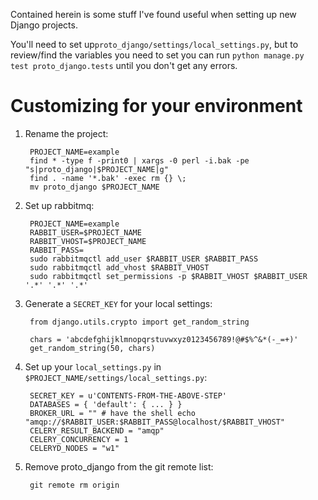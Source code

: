 Contained herein is some stuff I've found useful when setting up new Django projects.

You'll need to set up`proto_django/settings/local_settings.py`, but to review/find the variables you need to set you can run `python manage.py test proto_django.tests` until you don't get any errors.

Customizing for your environment
=====

1. Rename the project:

        PROJECT_NAME=example
        find * -type f -print0 | xargs -0 perl -i.bak -pe "s|proto_django|$PROJECT_NAME|g"
        find . -name '*.bak' -exec rm {} \;
        mv proto_django $PROJECT_NAME

2. Set up rabbitmq:

        PROJECT_NAME=example
        RABBIT_USER=$PROJECT_NAME
        RABBIT_VHOST=$PROJECT_NAME
        RABBIT_PASS=
        sudo rabbitmqctl add_user $RABBIT_USER $RABBIT_PASS
        sudo rabbitmqctl add_vhost $RABBIT_VHOST
        sudo rabbitmqctl set_permissions -p $RABBIT_VHOST $RABBIT_USER '.*' '.*' '.*'

3. Generate a `SECRET_KEY` for your local settings:

        from django.utils.crypto import get_random_string
        
        chars = 'abcdefghijklmnopqrstuvwxyz0123456789!@#$%^&*(-_=+)'
        get_random_string(50, chars)

4. Set up your `local_settings.py` in `$PROJECT_NAME/settings/local_settings.py`:

        SECRET_KEY = u'CONTENTS-FROM-THE-ABOVE-STEP'
        DATABASES = { 'default': { ... } }
        BROKER_URL = "" # have the shell echo "amqp://$RABBIT_USER:$RABBIT_PASS@localhost/$RABBIT_VHOST"
        CELERY_RESULT_BACKEND = "amqp"
        CELERY_CONCURRENCY = 1
        CELERYD_NODES = "w1"

5. Remove proto_django from the git remote list:

        git remote rm origin
